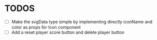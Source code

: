 # TODOS

- [ ] Make the svgData type simple by implementing directly iconName and color as props for Icon component
- [ ] Add a reset player score button and delete player button
